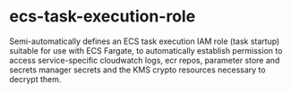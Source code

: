 # ecs-task-execution-role

Semi-automatically defines an ECS task execution IAM role (task startup) suitable for use with ECS
Fargate, to automatically establish permission to access service-specific cloudwatch logs, ecr repos,
parameter store and secrets manager secrets and the KMS crypto resources necessary to decrypt them.
